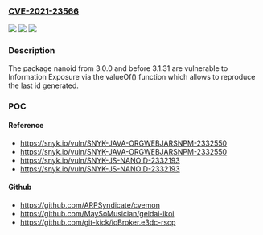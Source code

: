 ### [CVE-2021-23566](https://cve.mitre.org/cgi-bin/cvename.cgi?name=CVE-2021-23566)
![](https://img.shields.io/static/v1?label=Product&message=nanoid&color=blue)
![](https://img.shields.io/static/v1?label=Version&message=%3C%203.1.31%20&color=brighgreen)
![](https://img.shields.io/static/v1?label=Vulnerability&message=Information%20Exposure&color=brighgreen)

### Description

The package nanoid from 3.0.0 and before 3.1.31 are vulnerable to Information Exposure via the valueOf() function which allows to reproduce the last id generated.

### POC

#### Reference
- https://snyk.io/vuln/SNYK-JAVA-ORGWEBJARSNPM-2332550
- https://snyk.io/vuln/SNYK-JAVA-ORGWEBJARSNPM-2332550
- https://snyk.io/vuln/SNYK-JS-NANOID-2332193
- https://snyk.io/vuln/SNYK-JS-NANOID-2332193

#### Github
- https://github.com/ARPSyndicate/cvemon
- https://github.com/MaySoMusician/geidai-ikoi
- https://github.com/git-kick/ioBroker.e3dc-rscp

